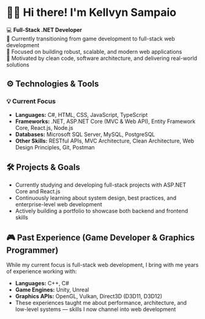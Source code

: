 # 👋🏻 Hi there! I'm Kellvyn Sampaio

💻 **Full-Stack .NET Developer**  
🔁 Currently transitioning from game development to full-stack web development  
🎯 Focused on building robust, scalable, and modern web applications  
🚀 Motivated by clean code, software architecture, and delivering real-world solutions

## ⚙️ Technologies & Tools

### 💡 Current Focus  
- **Languages:** C#, HTML, CSS, JavaScript, TypeScript 
- **Frameworks:** .NET, ASP.NET Core (MVC & Web API), Entity Framework Core, React.js, Node.js  
- **Databases:** Microsoft SQL Server, MySQL, PostgreSQL  
- **Other Skills:** RESTful APIs, MVC Architecture, Clean Architecture, Web Design Principles, Git, Postman  

## 🛠️ Projects & Goals

- Currently studying and developing full-stack projects with ASP.NET Core and React.js  
- Continuously learning about system design, best practices, and enterprise-level web development  
- Actively building a portfolio to showcase both backend and frontend skills

## 🎮 Past Experience (Game Developer & Graphics Programmer)  
While my current focus is full-stack web development, I bring with me years of experience working with:
- **Languages:** C++, C#  
- **Game Engines:** Unity, Unreal
- **Graphics APIs:** OpenGL, Vulkan, Direct3D (D3D11, D3D12)
- These experiences taught me about performance, architecture, and low-level systems — skills I now channel into web development
